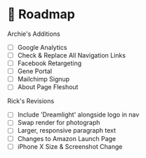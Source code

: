 # 🚴‍ Roadmap

Archie's Additions

- [ ] Google Analytics 
- [ ] Check & Replace All Navigation Links
- [ ] Facebook Retargeting
- [ ] Gene Portal
- [ ] Mailchimp Signup
- [ ] About Page Fleshout

Rick's Revisions

- [ ] Include 'Dreamlight' alongside logo in nav
- [ ] Swap render for photograph
- [ ] Larger, responsive paragraph text
- [ ] Changes to Amazon Launch Page
- [ ] iPhone X Size & Screenshot Change
